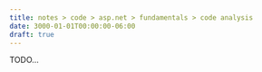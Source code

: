 ```yaml
---
title: notes > code > asp.net > fundamentals > code analysis
date: 3000-01-01T00:00:00-06:00
draft: true
---
```


TODO...
